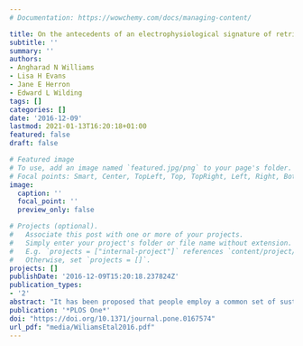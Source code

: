 ```yaml
---
# Documentation: https://wowchemy.com/docs/managing-content/

title: On the antecedents of an electrophysiological signature of retrieval mode
subtitle: ''
summary: ''
authors:
- Angharad N Williams
- Lisa H Evans
- Jane E Herron
- Edward L Wilding
tags: []
categories: []
date: '2016-12-09'
lastmod: 2021-01-13T16:20:18+01:00
featured: false
draft: false

# Featured image
# To use, add an image named `featured.jpg/png` to your page's folder.
# Focal points: Smart, Center, TopLeft, Top, TopRight, Left, Right, BottomLeft, Bottom, BottomRight.
image:
  caption: ''
  focal_point: ''
  preview_only: false

# Projects (optional).
#   Associate this post with one or more of your projects.
#   Simply enter your project's folder or file name without extension.
#   E.g. `projects = ["internal-project"]` references `content/project/deep-learning/index.md`.
#   Otherwise, set `projects = []`.
projects: []
publishDate: '2016-12-09T15:20:18.237824Z'
publication_types:
- '2'
abstract: "It has been proposed that people employ a common set of sustained operations (retrieval mode) when preparing to remember different kinds of episodic information. In two experiments, however, there was no evidence for the pattern of brain activity commonly assumed to index these operations. In both experiments event-related potentials (ERPs) were recorded time-locked to alternating preparatory cues signalling that participants should prepare for different retrieval tasks. One cue signalled episodic retrieval: remember the location where the object was presented in a prior study phase. The other signalled semantic retrieval: identify the location where the object is most commonly found (Experiment 1) or identify the typical size of the object (Experiment 2). In both experiments, only two trials of the same task were completed in succession. This enabled ERP contrasts between ‘repeat’ trials (the cue on the preceding trial signalled the same retrieval task), and ‘switch’ trials (the cue differed from the preceding trial). There were differences between the ERPs elicited by the preparatory task cues in Experiment 1 only: these were evident only on switch trials and comprised more positive-going activity over right-frontal scalp for the semantic than for the episodic task. These findings diverge from previous outcomes where the activity differentiating cues signalling preparation for episodic or semantic retrieval has been restricted to right-frontal scalp sites, comprising more positive-going activity for the episodic than for the semantic task. While these findings are consistent with the view that there is not a common set of operations engaged when people prepare to remember different kinds of episodic information, an alternative account is offered here, which is that these outcomes are a consequence of structural and temporal components of the experiment designs."
publication: '*PLOS One*'
doi: "https://doi.org/10.1371/journal.pone.0167574"
url_pdf: "media/WiliamsEtal2016.pdf"
---
```

